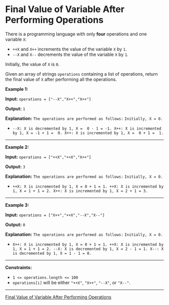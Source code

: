 # Final Value of Variable After Performing Operations

There is a programming language with only **four** operations and one variable `X`:

- `++X` and `X++` increments the value of the variable `X` by `1`.
- `--X` and `X--` decrements the value of the variable `X` by `1`.  

Initially, the value of `X` is `0`.  


Given an array of strings `operations` containing a list of operations, return the final value of `X` after performing all the operations.

 

**Example 1:**

**Input:** `operations = ["--X","X++","X++"]`  

**Output:** `1`  

**Explanation:**  `The operations are performed as follows:`
`Initially, X = 0.`
- `--X: X is decremented by 1, X =  0 - 1 = -1.
X++: X is incremented by 1, X = -1 + 1 =  0.
X++: X is incremented by 1, X =  0 + 1 =  1.`
---
**Example 2:**

**Input:** `operations = ["++X","++X","X++"]`  

**Output:** `3`  

**Explanation:** `The operations are performed as follows:`
`Initially, X = 0.`
- `++X: X is incremented by 1, X = 0 + 1 = 1.
++X: X is incremented by 1, X = 1 + 1 = 2.
X++: X is incremented by 1, X = 2 + 1 = 3.`
---
**Example 3:**

**Input:** `operations = ["X++","++X","--X","X--"]`  

**Output:** `0`  

**Explanation:** `The operations are performed as follows:`
`Initially, X = 0.`
- `X++: X is incremented by 1, X = 0 + 1 = 1.
++X: X is incremented by 1, X = 1 + 1 = 2.
--X: X is decremented by 1, X = 2 - 1 = 1.
X--: X is decremented by 1, X = 1 - 1 = 0.`
 ---

**Constraints:**

- `1 <= operations.length <= 100`
- `operations[i]` will be either `"++X"`, `"X++"`, `"--X"`, or `"X--"`.

---
[Final Value of Variable After Performing Operations](https://leetcode.com/problems/final-value-of-variable-after-performing-operations/description/)
